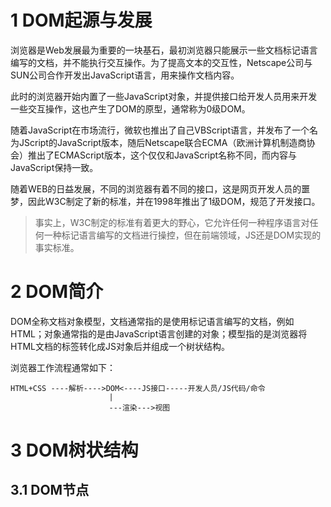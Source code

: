 # 1 DOM起源与发展

浏览器是Web发展最为重要的一块基石，最初浏览器只能展示一些文档标记语言编写的文档，并不能执行交互操作。为了提高文本的交互性，Netscape公司与SUN公司合作开发出JavaScript语言，用来操作文档内容。

此时的浏览器开始内置了一些JavaScript对象，并提供接口给开发人员用来开发一些交互操作，这也产生了DOM的原型，通常称为0级DOM。

随着JavaScript在市场流行，微软也推出了自己VBScript语言，并发布了一个名为JScript的JavaScript版本，随后Netscape联合ECMA（欧洲计算机制造商协会）推出了ECMAScript版本，这个仅仅和JavaScript名称不同，而内容与JavaScript保持一致。

随着WEB的日益发展，不同的浏览器有着不同的接口，这是网页开发人员的噩梦，因此W3C制定了新的标准，并在1998年推出了1级DOM，规范了开发接口。

> 事实上，W3C制定的标准有着更大的野心，它允许任何一种程序语言对任何一种标记语言编写的文档进行操控，但在前端领域，JS还是DOM实现的事实标准。

# 2 DOM简介

DOM全称文档对象模型，文档通常指的是使用标记语言编写的文档，例如HTML；对象通常指的是由JavaScript语言创建的对象；模型指的是浏览器将HTML文档的标签转化成JS对象后并组成一个树状结构。

浏览器工作流程通常如下：
                      

```
HTML+CSS ----解析---->DOM<----JS接口-----开发人员/JS代码/命令
                      |
                      ---渲染--->视图 
```                      


# 3 DOM树状结构

## 3.1 DOM节点

